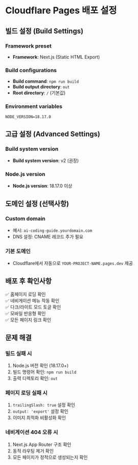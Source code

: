 # Cloudflare Pages 배포 설정

## 빌드 설정 (Build Settings)

### Framework preset
- **Framework**: Next.js (Static HTML Export)

### Build configurations
- **Build command**: `npm run build`
- **Build output directory**: `out`
- **Root directory**: `/` (기본값)

### Environment variables
```
NODE_VERSION=18.17.0
```

## 고급 설정 (Advanced Settings)

### Build system version
- **Build system version**: v2 (권장)

### Node.js version
- **Node.js version**: 18.17.0 이상

## 도메인 설정 (선택사항)

### Custom domain 
- 예시: `ai-coding-guide.yourdomain.com`
- DNS 설정: CNAME 레코드 추가 필요

### 기본 도메인
- Cloudflare에서 자동으로 `YOUR-PROJECT-NAME.pages.dev` 제공

## 배포 후 확인사항

✅ 홈페이지 로딩 확인  
✅ 네비게이션 메뉴 작동 확인  
✅ 다크/라이트 모드 토글 확인  
✅ 모바일 반응형 확인  
✅ 모든 페이지 링크 확인

## 문제 해결

### 빌드 실패 시
1. Node.js 버전 확인 (18.17.0+)
2. 빌드 명령어 확인: `npm run build`
3. 출력 디렉토리 확인: `out`

### 페이지 로딩 실패 시
1. `trailingSlash: true` 설정 확인
2. `output: 'export'` 설정 확인
3. 이미지 최적화 비활성화 확인

### 네비게이션 404 오류 시
1. Next.js App Router 구조 확인
2. 동적 라우팅 제거 확인
3. 모든 페이지가 정적으로 생성되는지 확인